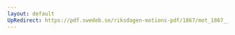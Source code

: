 ```yaml
---
layout: default
UpRedirect: https://pdf.swedeb.se/riksdagen-motions-pdf/1867/mot_1867__fk__00001.pdf
---
```

